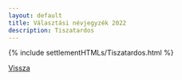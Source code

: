 ```yaml
---
layout: default
title: Választási névjegyzék 2022
description: Tiszatardos
---
```


{% include settlementHTMLs/Tiszatardos.html %}

[Vissza](../)
